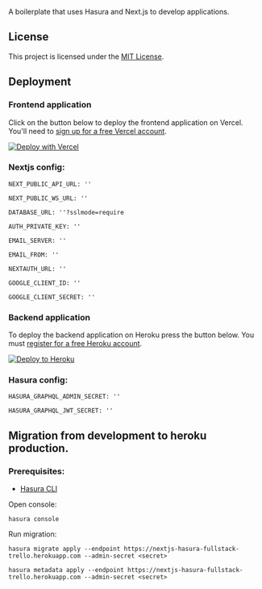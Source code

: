 A boilerplate that uses Hasura and Next.js to develop applications.

## License

This project is licensed under the [MIT License](https://opensource.org/licenses/MIT).
## Deployment

### Frontend application
Click on the button below to deploy the frontend application on Vercel. You'll need to [sign up for a free Vercel account](https://vercel.com/signup/).

[![Deploy with Vercel](https://vercel.com/button)](https://vercel.com/import/git?s=https%3A%2F%2Fgithub.com%2Fsondh0127%2Fnextjs-hasura-fullstack%2Ftree%2Fmaster%2Fnextjs&env=NEXT_PUBLIC_API_URL,NEXT_PUBLIC_WS_URL,DATABASE_URL,AUTH_PRIVATE_KEY,EMAIL_SERVER,EMAIL_FROM,NEXTAUTH_URL,GOOGLE_CLIENT_ID,GOOGLE_CLIENT_SECRET&project-name=nextjs-hasura-fullstack&repo-name=nextjs-hasura-fullstack)

### Nextjs config:

```
NEXT_PUBLIC_API_URL: ''

NEXT_PUBLIC_WS_URL: ''

DATABASE_URL: ''?sslmode=require

AUTH_PRIVATE_KEY: ''

EMAIL_SERVER: ''

EMAIL_FROM: ''

NEXTAUTH_URL: ''

GOOGLE_CLIENT_ID: ''

GOOGLE_CLIENT_SECRET: ''
```

### Backend application

To deploy the backend application on Heroku press the button below. You must [register for a free Heroku account](https://signup.heroku.com/).

[![Deploy to
Heroku](https://www.herokucdn.com/deploy/button.svg)](https://heroku.com/deploy?template=https://github.com/sondh0127/nextjs-hasura-fullstack)

### Hasura config:

```
HASURA_GRAPHQL_ADMIN_SECRET: ''

HASURA_GRAPHQL_JWT_SECRET: ''
```

## Migration from development to heroku production.
### Prerequisites:
- [Hasura CLI](https://hasura.io/docs/1.0/graphql/manual/hasura-cli/install-hasura-cli.html)

Open console:
```
hasura console
```
Run migration:
```
hasura migrate apply --endpoint https://nextjs-hasura-fullstack-trello.herokuapp.com --admin-secret <secret>

hasura metadata apply --endpoint https://nextjs-hasura-fullstack-trello.herokuapp.com --admin-secret <secret>

```